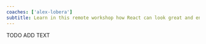 ```yaml
---
coaches: ['alex-lobera']
subtitle: Learn in this remote workshop how React can look great and encourage design consistency using Design Systems
---
```


TODO ADD TEXT
